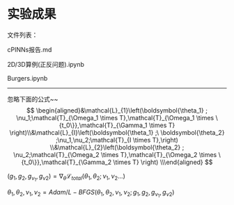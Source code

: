 # 实验成果

文件列表：

cPINNs报告.md

2D/3D算例(正反问题).ipynb

Burgers.ipynb



---

忽略下面的公式~~
$$
\begin{aligned}&\mathcal{L}_{1}\left(\boldsymbol{\theta_1} ; \nu_1;\mathcal{T}_{\Omega_1 \times T},\mathcal{T}_{\Omega_1 \times \{t_0\}},\mathcal{T}_{\Gamma_1 \times T} \right)\\&\mathcal{L}_{I}\left(\boldsymbol{\theta_1} ;\ \boldsymbol{\theta_2} ;\nu_1,\nu_2;\mathcal{T}_{I \times T},\right) \\&\mathcal{L}_{2}\left(\boldsymbol{\theta_2} ; \nu_2;\mathcal{T}_{\Omega_2 \times T},\mathcal{T}_{\Omega_2 \times \{t_0\}},\mathcal{T}_{\Gamma_2 \times T} \right) \\\end{aligned}
$$


$(g_{1},g_{2},g_{\nu_1},g_{\nu2}) = \nabla_{\theta} \mathcal{L}_{total}(\theta_1,\theta_2;\nu_1,\nu_2...)$

$\theta_1,\theta_2,\nu_1,\nu_2= Adam/L-BFGS(\theta_1,\theta_2,\nu_1,\nu_2;g_1,g_2,g_{\nu_1},g_{\nu2})$